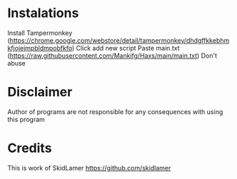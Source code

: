 # Instalations
Install Tampermonkey (https://chrome.google.com/webstore/detail/tampermonkey/dhdgffkkebhmkfjojejmpbldmpobfkfo)
Click add new script
Paste main.txt (https://raw.githubusercontent.com/Mankifg/Haxs/main/main.txt)
Don't abuse


# Disclaimer
Author of programs are not responsible for any consequences with using this program

# Credits
This is work of SkidLamer
https://github.com/skidlamer
